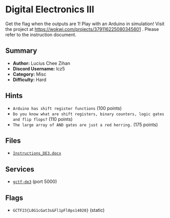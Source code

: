 # Digital Electronics III
Get the flag when the outputs are 1! Play with an Arduino in simulation!
Visit the project at https://wokwi.com/projects/379116225080345601 .
Please refer to the instruction document.

## Summary
- **Author:** Lucius Chee Zihan
- **Discord Username:** lcz5
- **Category:** Misc
- **Difficulty:** Hard

## Hints
- `Arduino has shift register functions` (100 points)
- `Do you know what are shift registers, binary counters, logic gates and flip flops?` (110 points)
- `The large array of AND gates are just a red herring.` (175 points)

## Files
- [`Instructions_DE3.docx`](dist/Instructions_DE3.docx)


## Services
- [`gctf-de3`](service/gctf-de3) (port 5000)


## Flags
- `GCTF23{L0G1cGat3s&Fl1pFl0ps14020}` (static)
